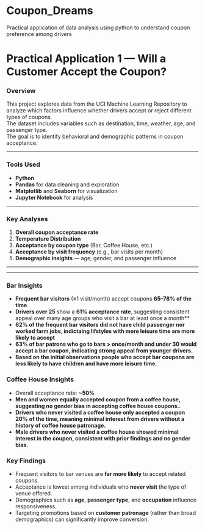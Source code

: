 # Coupon_Dreams
Practical application of data analysis using python to understand coupon preference among drivers
# Practical Application 1 — Will a Customer Accept the Coupon?

### Overview
This project explores data from the UCI Machine Learning Repository to analyze which factors influence whether drivers accept or reject different types of coupons.  
The dataset includes variables such as destination, time, weather, age, and passenger type.  
The goal is to identify behavioral and demographic patterns in coupon acceptance.

---

### Tools Used
- **Python**
- **Pandas** for data cleaning and exploration  
- **Matplotlib** and **Seaborn** for visualization  
- **Jupyter Notebook** for analysis  

---

### Key Analyses
1. **Overall coupon acceptance rate**
2. **Temperature Distribution**
2. **Acceptance by coupon type** (Bar, Coffee House, etc.)
3. **Acceptance by visit frequency** (e.g., bar visits per month)
4. **Demographic insights** — age, gender, and passenger influence

---

---

### Bar Insights
- **Frequent bar visitors** (≥1 visit/month) accept coupons **65–78% of the time**.  
- **Drivers over 25** show a **61% acceptance rate**, suggesting consistent appeal over many age groups who visit a bar at least once a month** 
- **62%  of the frequent bar visitors did not have child passenger nor worked farm  jobs, indictaing lifstyles with more leisure time are more likely to accept**
- **63% of bar patrons who go to bars > once/month and under 30 would accept a bar coupon, indicating strong appeal from younger drivers.**
- **Based on the initial observations people who accept bar coupons are less likely to have children and have more leisure time.**

### Coffee House Insights
- Overall acceptance rate: **~50%**
- **Men and women equally accepted coupon from a coffee house, suggesting no gender bias in accepting coffee house coupons.**.
- **Drivers who never visited a coffee house only accepted a coupon 20% of the time, meaning minimal interest from drivers without a history of coffee house patronage.**
- **Male drivers who never visited a coffee house showed minimal interest in the coupon, consistent with prior findings and no gender bias.**


### Key Findings
- Frequent visitors to bar venues are **far more likely** to accept related coupons.  
- Acceptance is lowest among individuals who **never visit** the type of venue offered.  
- Demographics such as **age**, **passenger type**, and **occupation** influence responsiveness.  
- Targeting promotions based on **customer patronage** (rather than broad demographics) can significantly improve conversion.
